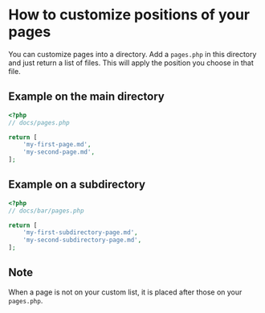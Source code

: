 # How to customize positions of your pages

You can customize pages into a directory. Add a `pages.php` in this directory and just return a list of files.
This will apply the position you choose in that file.

## Example on the main directory
```php
<?php
// docs/pages.php

return [
    'my-first-page.md',
    'my-second-page.md',
];
```

## Example on a subdirectory
```php
<?php
// docs/bar/pages.php

return [
    'my-first-subdirectory-page.md',
    'my-second-subdirectory-page.md',
];
```

## Note
When a page is not on your custom list, it is placed after those on your `pages.php`.
